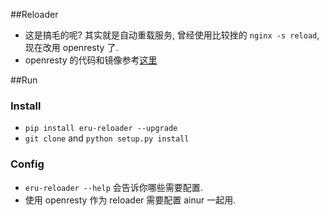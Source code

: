 ##Reloader

* 这是搞毛的呢? 其实就是自动重载服务, 曾经使用比较挫的 `nginx -s reload`, 现在改用 openresty 了.
* openresty 的代码和镜像参考[这里](https://github.com/HunanTV/eru-lb)

##Run

### Install
* `pip install eru-reloader --upgrade`
* `git clone` and `python setup.py install`

### Config
* `eru-reloader --help` 会告诉你哪些需要配置.
* 使用 openresty 作为 reloader 需要配置 ainur 一起用.